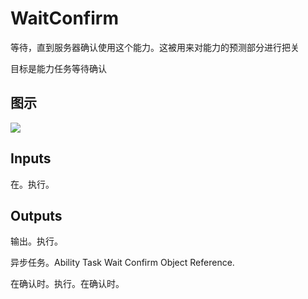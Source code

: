 # WaitConfirm

等待，直到服务器确认使用这个能力。这被用来对能力的预测部分进行把关

目标是能力任务等待确认

## 图示

![]($-20221218-17331978.png)

## Inputs

在。执行。 

## Outputs

输出。执行。

异步任务。Ability Task Wait Confirm Object Reference.

在确认时。执行。在确认时。

